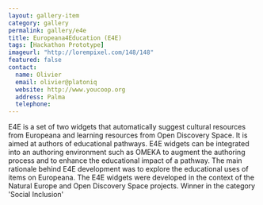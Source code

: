 ```yaml
---
layout: gallery-item
category: gallery
permalink: gallery/e4e
title: Europeana4Education (E4E)
tags: [Hackathon Prototype]
imageurl: "http://lorempixel.com/148/148"
featured: false
contact:
  name: Olivier
  email: olivier@platoniq
  website: http://www.youcoop.org
  address: Palma
  telephone:
---
```


E4E is a set of two widgets that automatically suggest cultural resources from Europeana and learning resources from Open Discovery Space. It is aimed at authors of educational pathways. E4E widgets can be integrated into an authoring environment such as OMEKA to augment the authoring process and to enhance the educational impact of a pathway. The main rationale behind E4E development was to explore the educational uses of items on Europeana. The E4E widgets were developed in the context of the Natural Europe and Open Discovery Space projects. Winner in the category 'Social Inclusion'
